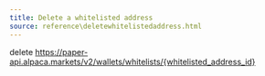 ```yaml
---
title: Delete a whitelisted address
source: reference\deletewhitelistedaddress.html
---
```


delete https://paper-api.alpaca.markets/v2/wallets/whitelists/{whitelisted_address_id}
